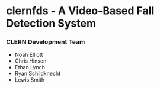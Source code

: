 # clernfds - A Video-Based Fall Detection System

### CLERN Development Team
* Noah Elliott
* Chris Hinson
* Ethan Lynch
* Ryan Schildknecht
* Lewis Smith

